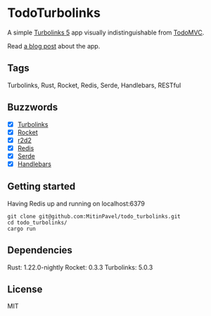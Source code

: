 # TodoTurbolinks

A simple [Turbolinks 5](https://github.com/turbolinks/turbolinks) app visually indistinguishable from [TodoMVC](http://todomvc.com/).

Read [a blog post](http://novembermeeting.blogspot.co.uk/2017/10/todoturbolinks-rocket-redis-turbolinks-5.html) about the app. 

## Tags

Turbolinks, Rust, Rocket, Redis, Serde, Handlebars, RESTful

## Buzzwords

- [x] [Turbolinks](https://github.com/turbolinks/turbolinks)
- [x] [Rocket](https://rocket.rs/)
- [x] [r2d2](https://github.com/sfackler/r2d2)
- [x] [Redis](https://redis.io/)
- [x] [Serde](https://serde.rs/)
- [x] [Handlebars](https://github.com/sunng87/handlebars-rust)
 
## Getting started

Having Redis up and running on localhost:6379
```
git clone git@github.com:MitinPavel/todo_turbolinks.git
cd todo_turbolinks/
cargo run
```

## Dependencies

Rust: 1.22.0-nightly
Rocket: 0.3.3
Turbolinks: 5.0.3

## License

MIT
